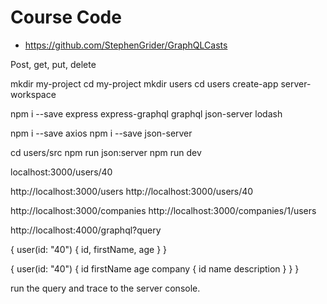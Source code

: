 
# Course Code

* https://github.com/StephenGrider/GraphQLCasts

Post, get, put, delete

mkdir my-project
cd my-project
mkdir users
cd users
create-app server-workspace

npm i --save express express-graphql graphql json-server lodash

npm i --save axios
npm i --save json-server


cd users/src
npm run json:server
npm run dev

localhost:3000/users/40

http://localhost:3000/users
http://localhost:3000/users/40

http://localhost:3000/companies
http://localhost:3000/companies/1/users

http://localhost:4000/graphql?query

{
  user(id: "40") {
    id,
    firstName,
    age
  }
}

{
  user(id: "40") {
    id
    firstName
    age
    company {
      id
      name
      description
    }
  }
}

run the query and trace to the server console.


